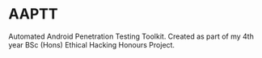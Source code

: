 # AAPTT
Automated Android Penetration Testing Toolkit. Created as part of my 4th year BSc (Hons) Ethical Hacking Honours Project.

